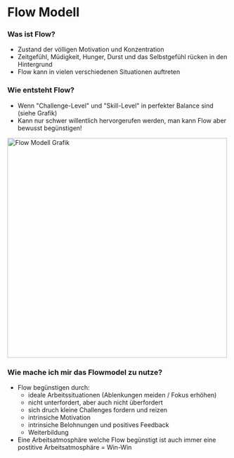 # Flow Modell

### Was ist Flow?

 - Zustand der völligen Motivation und Konzentration
 - Zeitgefühl, Müdigkeit, Hunger, Durst und das Selbstgefühl rücken in den Hintergrund
 - Flow kann in vielen verschiedenen Situationen auftreten

### Wie entsteht Flow?

 - Wenn "Challenge-Level" und "Skill-Level" in perfekter Balance sind (siehe Grafik)
 - Kann nur schwer willentlich hervorgerufen werden, man kann Flow aber bewusst begünstigen!

<img src="https://upload.wikimedia.org/wikipedia/commons/f/f6/Challenge_vs_skill.svg" alt="Flow Modell Grafik" width="500"/>

### Wie mache ich mir das Flowmodel zu nutze?

 - Flow begünstigen durch:
   - ideale Arbeitssituationen (Ablenkungen meiden / Fokus erhöhen)
   - nicht unterfordert, aber auch nicht überfordert
   - sich druch kleine Challenges fordern und reizen
   - intrinsiche Motivation
   - intrinsiche Belohnungen und positives Feedback
   - Weiterbildung
 - Eine Arbeitsatmosphäre welche Flow begünstigt ist auch immer eine postitive Arbeitsatmosphäre = Win-Win
